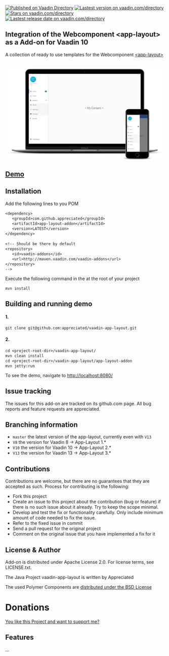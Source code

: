 [![Published on Vaadin  Directory](https://img.shields.io/badge/Vaadin%20Directory-published-00b4f0.svg)](https://vaadin.com/directory/component/app-layout-add-on)
[![Lastest version on vaadin.com/directory](https://img.shields.io/vaadin-directory/version/app-layout-add-on.svg)](https://vaadin.com/directory/component/app-layout-add-on)
[![Stars on vaadin.com/directory](https://img.shields.io/vaadin-directory/rating/app-layout-add-on.svg)](https://vaadin.com/directory/component/app-layout-add-on)
[![Lastest release date on vaadin.com/directory](https://img.shields.io/vaadin-directory/release-date/app-layout-add-on.svg)](https://vaadin.com/directory/component/app-layout-add-on)


## Integration of the Webcomponent \<app-layout\> as a Add-on for Vaadin 10
A collection of ready to use templates for the Webcomponent [\<app-layout\>](https://www.webcomponents.org/element/PolymerElements/app-layout)
<br>
<br>
<br>
![Markup](https://github.com/appreciated/blob/blob/master/app-layout/mockup.png?raw=true "App-Layout Markup")

## [Demo](https://appreciated-collection.herokuapp.com/app-layout/)

## Installation

Add the following lines to you POM
```
<dependency>
   <groupId>com.github.appreciated</groupId>
   <artifactId>app-layout-addon</artifactId>
   <version>LATEST</version>
</dependency>

<!-- Should be there by default
<repository>
   <id>vaadin-addons</id>
   <url>http://maven.vaadin.com/vaadin-addons</url>
</repository> 
--> 
```

Execute the following command in the at the root of your project

```
mvn install
```

## Building and running demo

#### 1. 

```
git clone git@github.com:appreciated/vaadin-app-layout.git
```
#### 2. 

```
cd <project-root-dir>/vaadin-app-layout/
mvn clean install
cd <project-root-dir>/vaadin-app-layout/app-layout-addon
mvn jetty:run
```

To see the demo, navigate to [http://localhost:8080/](http://localhost:8080/)

## Issue tracking

The issues for this add-on are tracked on its github.com page. All bug reports and feature requests are appreciated. 


## Branching information

* `master` the latest version of the app-layout, currently even with `V13`
* `V8` the version for Vaadin 8 -> App-Layout 1.*
* `V10` the version for Vaadin 10 -> App-Layout 2.*
* `V13` the version for Vaadin 13 -> App-Layout 3.*


## Contributions

Contributions are welcome, but there are no guarantees that they are accepted as such. Process for contributing is the following:
- Fork this project
- Create an issue to this project about the contribution (bug or feature) if there is no such issue about it already. Try to keep the scope minimal.
- Develop and test the fix or functionality carefully. Only include minimum amount of code needed to fix the issue.
- Refer to the fixed issue in commit
- Send a pull request for the original project
- Comment on the original issue that you have implemented a fix for it

## License & Author

Add-on is distributed under Apache License 2.0. For license terms, see LICENSE.txt.

The Java Project vaadin-app-layout is written by Appreciated 

The used Polymer Components are [distributed under the BSD License](https://github.com/Polymer/polymer/blob/master/LICENSE.txt)


# Donations

[You like this Project and want to support me?](https://www.paypal.com/cgi-bin/webscr?cmd=_s-xclick&hosted_button_id=RH84HC939XQHS)

## Features

...
